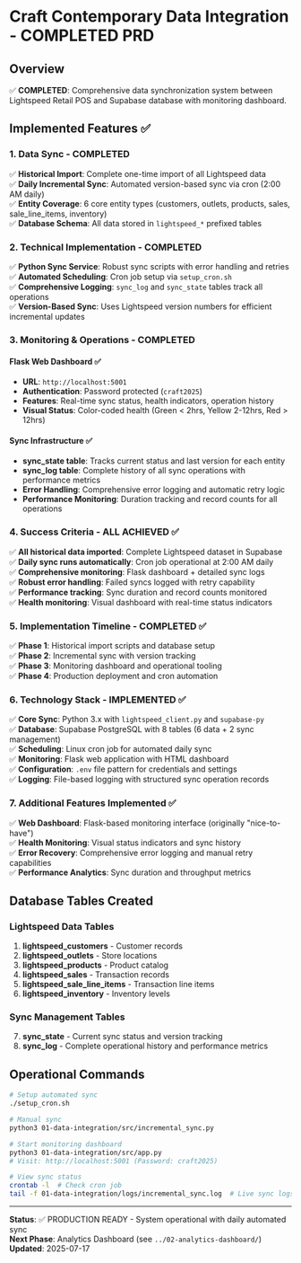 # Craft Contemporary Data Integration - COMPLETED PRD

## Overview
✅ **COMPLETED**: Comprehensive data synchronization system between Lightspeed Retail POS and Supabase database with monitoring dashboard.

## Implemented Features ✅

### 1. Data Sync - COMPLETED
✅ **Historical Import**: Complete one-time import of all Lightspeed data  
✅ **Daily Incremental Sync**: Automated version-based sync via cron (2:00 AM daily)  
✅ **Entity Coverage**: 6 core entity types (customers, outlets, products, sales, sale_line_items, inventory)  
✅ **Database Schema**: All data stored in `lightspeed_*` prefixed tables  

### 2. Technical Implementation - COMPLETED
✅ **Python Sync Service**: Robust sync scripts with error handling and retries  
✅ **Automated Scheduling**: Cron job setup via `setup_cron.sh`  
✅ **Comprehensive Logging**: `sync_log` and `sync_state` tables track all operations  
✅ **Version-Based Sync**: Uses Lightspeed version numbers for efficient incremental updates

### 3. Monitoring & Operations - COMPLETED

#### Flask Web Dashboard ✅
- **URL**: `http://localhost:5001`
- **Authentication**: Password protected (`craft2025`)
- **Features**: Real-time sync status, health indicators, operation history
- **Visual Status**: Color-coded health (Green < 2hrs, Yellow 2-12hrs, Red > 12hrs)

#### Sync Infrastructure ✅
- **sync_state table**: Tracks current status and last version for each entity
- **sync_log table**: Complete history of all sync operations with performance metrics
- **Error Handling**: Comprehensive error logging and automatic retry logic
- **Performance Monitoring**: Duration tracking and record counts for all operations

### 4. Success Criteria - ALL ACHIEVED ✅
✅ **All historical data imported**: Complete Lightspeed dataset in Supabase  
✅ **Daily sync runs automatically**: Cron job operational at 2:00 AM daily  
✅ **Comprehensive monitoring**: Flask dashboard + detailed sync logs  
✅ **Robust error handling**: Failed syncs logged with retry capability  
✅ **Performance tracking**: Sync duration and record counts monitored  
✅ **Health monitoring**: Visual dashboard with real-time status indicators

### 5. Implementation Timeline - COMPLETED ✅
✅ **Phase 1**: Historical import scripts and database setup  
✅ **Phase 2**: Incremental sync with version tracking  
✅ **Phase 3**: Monitoring dashboard and operational tooling  
✅ **Phase 4**: Production deployment and cron automation

### 6. Technology Stack - IMPLEMENTED ✅
✅ **Core Sync**: Python 3.x with `lightspeed_client.py` and `supabase-py`  
✅ **Database**: Supabase PostgreSQL with 8 tables (6 data + 2 sync management)  
✅ **Scheduling**: Linux cron job for automated daily sync  
✅ **Monitoring**: Flask web application with HTML dashboard  
✅ **Configuration**: `.env` file pattern for credentials and settings  
✅ **Logging**: File-based logging with structured sync operation records

### 7. Additional Features Implemented ✅
✅ **Web Dashboard**: Flask-based monitoring interface (originally "nice-to-have")  
✅ **Health Monitoring**: Visual status indicators and sync history  
✅ **Error Recovery**: Comprehensive error logging and manual retry capabilities  
✅ **Performance Analytics**: Sync duration and throughput metrics  

## Database Tables Created

### Lightspeed Data Tables
1. **lightspeed_customers** - Customer records
2. **lightspeed_outlets** - Store locations
3. **lightspeed_products** - Product catalog
4. **lightspeed_sales** - Transaction records
5. **lightspeed_sale_line_items** - Transaction line items
6. **lightspeed_inventory** - Inventory levels

### Sync Management Tables
7. **sync_state** - Current sync status and version tracking
8. **sync_log** - Complete operational history and performance metrics

## Operational Commands

```bash
# Setup automated sync
./setup_cron.sh

# Manual sync
python3 01-data-integration/src/incremental_sync.py

# Start monitoring dashboard
python3 01-data-integration/src/app.py
# Visit: http://localhost:5001 (Password: craft2025)

# View sync status
crontab -l  # Check cron job
tail -f 01-data-integration/logs/incremental_sync.log  # Live sync logs
```

---

**Status**: ✅ PRODUCTION READY - System operational with daily automated sync  
**Next Phase**: Analytics Dashboard (see `../02-analytics-dashboard/`)  
**Updated**: 2025-07-17